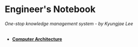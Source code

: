 # Engineer's Notebook

###### One-stop knowledge management system - by Kyungjae Lee



* **<a href="./computer-architecture">Computer Architecture</a>**

